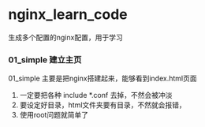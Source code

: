 # nginx_learn_code

生成多个配置的nginx配置，用于学习


### 01_simple 建立主页

01_simple    主要是把nginx搭建起来，能够看到index.html页面

1. 一定要把各种 include *.conf 去掉，不然会被冲淡
2. 要设定好目录，html文件夹要有目录，不然就会报错，
3. 使用root问题就简单了
